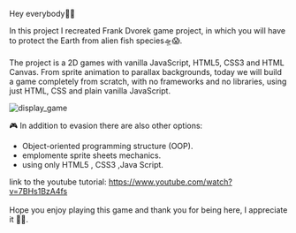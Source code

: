 Hey everybody👋🏼

In this project I recreated Frank Dvorek game project, in which you will have to protect the Earth from alien fish species🛸😱.
<br><br>
The project is a 2D games with vanilla JavaScript, HTML5, CSS3 and HTML Canvas. From sprite animation to parallax backgrounds, today we will build a game completely from scratch, with no frameworks and no libraries, using just HTML, CSS and plain vanilla JavaScript. 

![display_game](https://user-images.githubusercontent.com/108794115/195573194-af6529cc-dcf8-44f7-a833-820ce245c20a.jpeg)


🎮 In addition to evasion there are also other options:
* Object-oriented programming structure (OOP).
* emplomente sprite sheets mechanics.
* using only HTML5 , CSS3 ,Java Script.

link to the youtube tutorial: <a href=" https://www.youtube.com/watch?v=7BHs1BzA4fs"  target="_blank"> https://www.youtube.com/watch?v=7BHs1BzA4fs</a><br><br>
Hope you enjoy playing this game
and thank you for being here, I appreciate it 🤟🏽.
